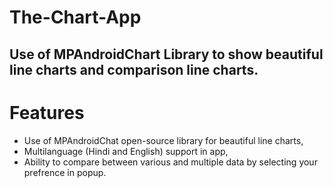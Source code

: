 # The-Chart-App
## Use of MPAndroidChart Library to show beautiful line charts and comparison line charts.

# Features 
* Use of MPAndroidChat open-source library for beautiful line charts,
* Multilanguage (Hindi and English) support in app,
* Ability to compare between various and multiple data by selecting your prefrence in popup. 

